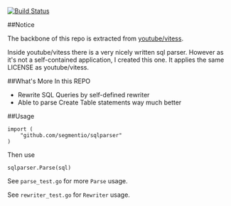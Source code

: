 [![Build Status](https://travis-ci.org/xwb1989/sqlparser.svg?branch=master)](https://travis-ci.org/xwb1989/sqlparser)

##Notice

The backbone of this repo is extracted from [youtube/vitess](https://github.com/youtube/vitess).

Inside youtube/vitess there is a very nicely written sql parser. However as it's not a self-contained application, I created this one.
It applies the same LICENSE as youtube/vitess.

##What's More In this REPO

* Rewrite SQL Queries by self-defined rewriter
* Able to parse Create Table statements way much better

##Usage

    import (
        "github.com/segmentio/sqlparser"
    )

Then use

    sqlparser.Parse(sql)

See `parse_test.go` for more `Parse` usage.

See `rewriter_test.go` for `Rewriter` usage.
